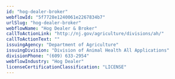 ```yaml
---
id: "hog-dealer-broker"
webflowId: "5f7728e1240061e2267834b7"
urlSlug: "hog-dealer-broker"
webflowName: "Hog Dealer & Broker"
callToActionLink: "http://nj.gov/agriculture/divisions/ah/"
callToActionText: ""
issuingAgency: "Department of Agriculture"
issuingDivision: "Division of Animal Health All Applications"
divisionPhone: "(609) 633-2954"
webflowIndustry: "Hog Dealer"
licenseCertificationClassification: "LICENSE"
---
```

